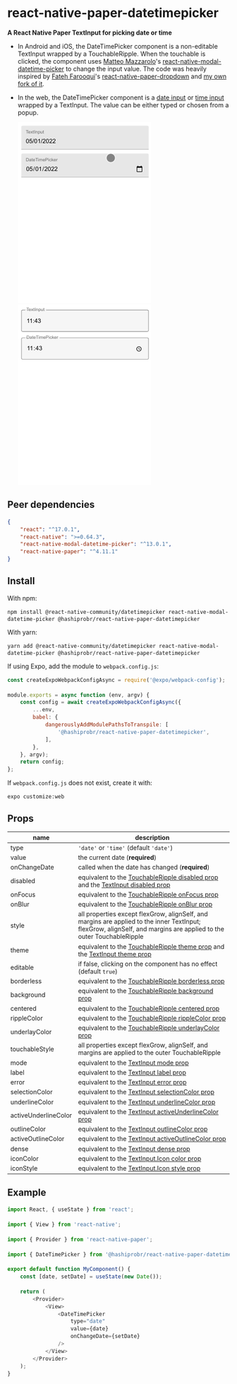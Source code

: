 react-native-paper-datetimepicker
=================================

**A React Native Paper TextInput for picking date or time**

* In Android and iOS, the DateTimePicker component is a non-editable TextInput
  wrapped by a TouchableRipple. When the touchable is clicked, the component
  uses [Matteo Mazzarolo](https://github.com/mmazzarolo)'s
  [react-native-modal-datetime-picker](https://github.com/mmazzarolo/react-native-modal-datetime-picker)
  to change the input value. The code was heavily inspired by [Fateh
  Farooqui](https://github.com/fateh999)'s
  [react-native-paper-dropdown](https://fateh999.github.io/react-native-paper-dropdown/#/)
  and [my own fork of
  it](https://github.com/hashiprobr/react-native-paper-dropdown).

* In the web, the DateTimePicker component is a [date
  input](https://developer.mozilla.org/pt-BR/docs/Web/HTML/Element/input/date)
  or [time
  input](https://developer.mozilla.org/pt-BR/docs/Web/HTML/Element/input/time)
  wrapped by a TextInput. The value can be either typed or chosen from a popup.

  ![](img/date.gif)
  ![](img/time.gif)


Peer dependencies
-----------------

``` json
{
    "react": "^17.0.1",
    "react-native": ">=0.64.3",
    "react-native-modal-datetime-picker": "^13.0.1",
    "react-native-paper": "^4.11.1"
}
```


Install
-------

With npm:

```
npm install @react-native-community/datetimepicker react-native-modal-datetime-picker @hashiprobr/react-native-paper-datetimepicker
```

With yarn:

```
yarn add @react-native-community/datetimepicker react-native-modal-datetime-picker @hashiprobr/react-native-paper-datetimepicker
```

If using Expo, add the module to `webpack.config.js`:

``` js
const createExpoWebpackConfigAsync = require('@expo/webpack-config');

module.exports = async function (env, argv) {
    const config = await createExpoWebpackConfigAsync({
        ...env,
        babel: {
            dangerouslyAddModulePathsToTranspile: [
                '@hashiprobr/react-native-paper-datetimepicker',
            ],
        },
    }, argv);
    return config;
};
```

If `webpack.config.js` does not exist, create it with:

```
expo customize:web
```


Props
-----

| name                 | description |
|----------------------|-------------|
| type                 | `'date'` or `'time'` (default `'date'`) |
| value                | the current date (**required**) |
| onChangeDate         | called when the date has changed (**required**) |
| disabled             | equivalent to the [TouchableRipple disabled prop](https://callstack.github.io/react-native-paper/touchable-ripple.html#disabled) and the [TextInput disabled prop](https://callstack.github.io/react-native-paper/text-input.html#disabled) |
| onFocus              | equivalent to the [TouchableRipple onFocus prop](https://callstack.github.io/react-native-paper/touchable-ripple.html#onFocus) |
| onBlur               | equivalent to the [TouchableRipple onBlur prop](https://callstack.github.io/react-native-paper/touchable-ripple.html#onBlur) |
| style                | all properties except flexGrow, alignSelf, and margins are applied to the inner TextInput; flexGrow, alignSelf, and margins are applied to the outer TouchableRipple |
| theme                | equivalent to the [TouchableRipple theme prop](https://callstack.github.io/react-native-paper/touchable-ripple.html#theme) and the [TextInput theme prop](https://callstack.github.io/react-native-paper/text-input.html#theme) |
| editable             | if false, clicking on the component has no effect (default `true`) |
| borderless           | equivalent to the [TouchableRipple borderless prop](https://callstack.github.io/react-native-paper/touchable-ripple.html#) |
| background           | equivalent to the [TouchableRipple background prop](https://callstack.github.io/react-native-paper/touchable-ripple.html#background) |
| centered             | equivalent to the [TouchableRipple centered prop](https://callstack.github.io/react-native-paper/touchable-ripple.html#centered) |
| rippleColor          | equivalent to the [TouchableRipple rippleColor prop](https://callstack.github.io/react-native-paper/touchable-ripple.html#rippleColor) |
| underlayColor        | equivalent to the [TouchableRipple underlayColor prop](https://callstack.github.io/react-native-paper/touchable-ripple.html#underlayColor) |
| touchableStyle       | all properties except flexGrow, alignSelf, and margins are applied to the outer TouchableRipple |
| mode                 | equivalent to the [TextInput mode prop](https://callstack.github.io/react-native-paper/text-input.html#mode) |
| label                | equivalent to the [TextInput label prop](https://callstack.github.io/react-native-paper/text-input.html#label) |
| error                | equivalent to the [TextInput error prop](https://callstack.github.io/react-native-paper/text-input.html#error) |
| selectionColor       | equivalent to the [TextInput selectionColor prop](https://callstack.github.io/react-native-paper/text-input.html#selectionColor) |
| underlineColor       | equivalent to the [TextInput underlineColor prop](https://callstack.github.io/react-native-paper/text-input.html#underlineColor) |
| activeUnderlineColor | equivalent to the [TextInput activeUnderlineColor prop](https://callstack.github.io/react-native-paper/text-input.html#activeUnderlineColor) |
| outlineColor         | equivalent to the [TextInput outlineColor prop](https://callstack.github.io/react-native-paper/text-input.html#outlineColor) |
| activeOutlineColor   | equivalent to the [TextInput activeOutlineColor prop](https://callstack.github.io/react-native-paper/text-input.html#activeOutlineColor) |
| dense                | equivalent to the [TextInput dense prop](https://callstack.github.io/react-native-paper/text-input.html#dense) |
| iconColor            | equivalent to the [TextInput.Icon color prop](https://callstack.github.io/react-native-paper/text-input-icon.html#color) |
| iconStyle            | equivalent to the [TextInput.Icon style prop](https://callstack.github.io/react-native-paper/text-input-icon.html#style) |


Example
-------

``` js
import React, { useState } from 'react';

import { View } from 'react-native';

import { Provider } from 'react-native-paper';

import { DateTimePicker } from '@hashiprobr/react-native-paper-datetimepicker';

export default function MyComponent() {
    const [date, setDate] = useState(new Date());

    return (
        <Provider>
            <View>
                <DateTimePicker
                    type="date"
                    value={date}
                    onChangeDate={setDate}
                />
            </View>
        </Provider>
    );
}
```
